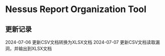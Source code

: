 # Nessus Report Organization Tool


## 更新记录
2024-07-06  更新CSV文档转换为XLSX文档
2024-07-07  更新CSV文档读取漏洞，并输出到XLSX文档